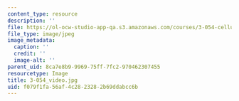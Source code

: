 ```yaml
---
content_type: resource
description: ''
file: https://ol-ocw-studio-app-qa.s3.amazonaws.com/courses/3-054-cellular-solids-structure-properties-and-applications-spring-2015/f079f1fa56af4c2823282b69ddabcc6b_3-054_video.jpg
file_type: image/jpeg
image_metadata:
  caption: ''
  credit: ''
  image-alt: ''
parent_uid: 8ca7e8b9-9969-75ff-7fc2-970462307455
resourcetype: Image
title: 3-054_video.jpg
uid: f079f1fa-56af-4c28-2328-2b69ddabcc6b
---
```

